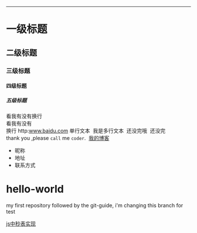 


--------
# 一级标题
## 二级标题
### 三级标题
#### 四级标题
##### 五级标题
看我有没有换行<br>
看我有没有<br>换行
http:www.baidu.com
  单行文本
  我是多行文本
  还没完哦
  还没完
  <br>
  thank you ,please `call` me `coder`.
  [我的博客](http://www.cnblogs.com/gucan/ "悬停显示") 
* 昵称 
* 地址
* 联系方式
# hello-world
my first repository
followed by the git-guide, i'm changing this branch for test



<a href="">js中秒表实现</a>
